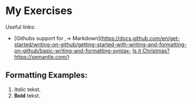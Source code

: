 # My Exercises
Useful links:
- [Githubs support for
,→ Markdown](https://docs.github.com/en/get-started/writing-on-github/getting-started-with-writing-and-formatting-on-github/basic-writing-and-formatting-syntax- [Is it Christmas?](https://isitchristmas.com)https://semantle.com/)
## Formatting Examples:
1. *Italic* tekst.
2. **Bold** tekst.
